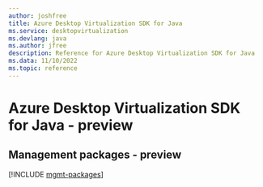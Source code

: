 ```yaml
---
author: joshfree
title: Azure Desktop Virtualization SDK for Java
ms.service: desktopvirtualization
ms.devlang: java
ms.author: jfree
description: Reference for Azure Desktop Virtualization SDK for Java
ms.data: 11/10/2022
ms.topic: reference
---
```

# Azure Desktop Virtualization SDK for Java - preview

## Management packages - preview
[!INCLUDE [mgmt-packages](desktop-virtualization-mgmt-index.md)]
